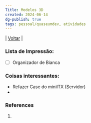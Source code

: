 ```yaml
---
Title: Modelos 3D
created: 2024-06-14
dg-publish: true
tags: pessoal/quaseumdev, atividades 
---
```

| [Voltar](index) |
### Lista de Impressão:
- [ ] Organizador de Bianca
### Coisas interessantes:
- Refazer Case do miniITX (Servidor)
- 
### References
1. 
  